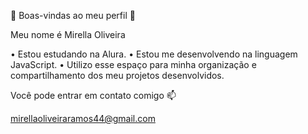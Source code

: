 🦋 Boas-vindas ao meu perfil 🦋

Meu nome é Mirella Oliveira 

   • Estou estudando na Alura.
   • Estou me desenvolvendo na linguagem JavaScript.
   • Utilizo esse espaço para minha organização e compartilhamento dos meu projetos desenvolvidos.

Você pode entrar em contato comigo 📫

mirellaoliveiraramos44@gmail.com 
